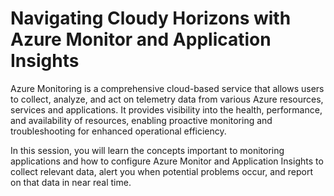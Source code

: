 # Navigating Cloudy Horizons with Azure Monitor and Application Insights

Azure Monitoring is a comprehensive cloud-based service that allows users to collect, analyze, and act on telemetry data from various Azure resources, services and applications. It provides visibility into the health, performance, and availability of resources, enabling proactive monitoring and troubleshooting for enhanced operational efficiency.

In this session, you will learn the concepts important to monitoring applications and how to configure Azure Monitor and Application Insights to collect relevant data, alert you when potential problems occur, and report on that data in near real time.

